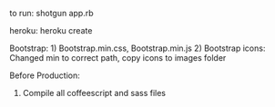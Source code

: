 to run:
shotgun app.rb

heroku:
heroku create <appName>

Bootstrap:
	1) Bootstrap.min.css, Bootstrap.min.js
	2) Bootstrap icons: Changed min to correct path, copy icons to images folder

Before Production:
  1) Compile all coffeescript and sass files
